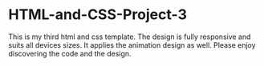 # HTML-and-CSS-Project-3
This is my third html and css template. The design is fully responsive and suits all devices sizes. It applies the animation design as well. Please enjoy discovering the code and the design.
